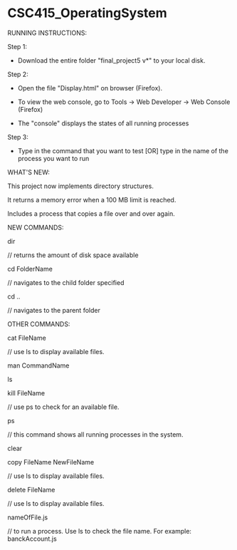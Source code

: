 # CSC415_OperatingSystem

RUNNING INSTRUCTIONS:

Step 1:

 * Download the entire folder "final_project5 v*" to your local disk.

Step 2:

* Open the file "Display.html" on browser (Firefox).

* To view the web console, go to Tools -> Web Developer -> Web Console (Firefox) 

* The "console" displays the states of all running processes

Step 3:

* Type in the command that you want to test [OR] type in the name of the process you want to run


WHAT'S NEW:

This project now implements directory structures.

It returns a memory error when a 100 MB limit is reached. 

Includes a process that copies a file over and over again.


NEW COMMANDS:

dir

// returns the amount of disk space available

cd FolderName

// navigates to the child folder specified

cd ..

// navigates to the parent folder


OTHER COMMANDS:

cat FileName

// use ls to display available files.

man CommandName

ls

kill FileName 

// use ps to check for an available file.

ps 

// this command shows all running processes in the system.

clear

copy FileName NewFileName 

// use ls to display available files.

delete FileName 

// use ls to display available files.

nameOfFile.js

// to run a process. Use ls to check the file name. For example: banckAccount.js 


